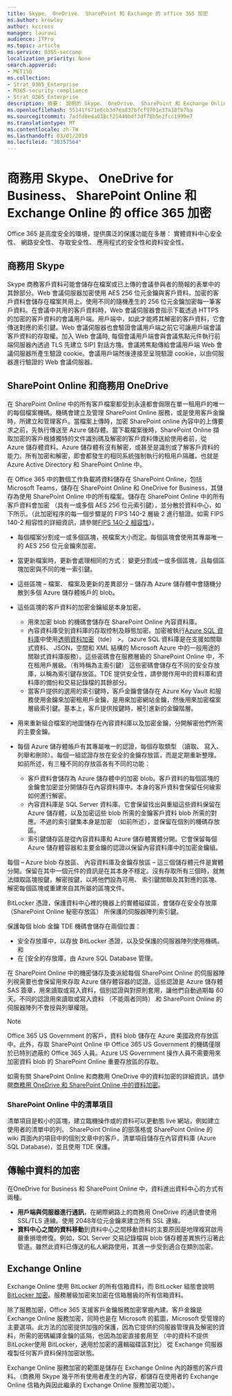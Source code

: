 ```yaml
---
title: Skype、 OneDrive、 SharePoint 和 Exchange 的 office 365 加密
ms.author: krowley
author: kccross
manager: laurawi
audience: ITPro
ms.topic: article
ms.service: O365-seccomp
localization_priority: None
search.appverid:
- MET150
ms.collection:
- Strat_O365_Enterprise
- M365-security-compliance
- Strat_O365_Enterprise
description: 摘要： 說明的 Skype、 OneDrive、 SharePoint 和 Exchange Online 的加密。
ms.openlocfilehash: 55141f671e6cb3d7ea837bfcf9701e37a18fb7ba
ms.sourcegitcommit: 7adfd8eda038cf25449bdf3df78b5e2fcc1999e7
ms.translationtype: MT
ms.contentlocale: zh-TW
ms.lasthandoff: 03/01/2019
ms.locfileid: "30357564"
---
```

# <a name="office-365-encryption-for-skype-for-business-onedrive-for-business-sharepoint-online-and-exchange-online"></a>商務用 Skype、 OneDrive for Business、 SharePoint Online 和 Exchange Online 的 office 365 加密

Office 365 是高度安全的環境，提供廣泛的保護功能在多層： 實體資料中心安全性、 網路安全性、 存取安全性、 應用程式的安全性和資料安全性。

## <a name="skype-for-business"></a>商務用 Skype

Skype 商務客戶資料可能會儲存在檔案或已上傳的會議參與者的簡報的表單中的其餘部分。Web 會議伺服器加密使用 AES 256 位元金鑰與客戶資料。加密的客戶資料會儲存在檔案共用上。使用不同的隨機產生的 256 位元金鑰加密每一筆客戶資料。在會議中共用的客戶資料時，Web 會議伺服器會指示下載透過 HTTPS 的加密的客戶資料的會議用戶端。用戶端中，如此才能將其解密的客戶資料，它會傳送對應的索引鍵。Web 會議伺服器也會驗證會議用戶端之前它可讓用戶端會議客戶資料的存取權。加入 Web 會議時, 每個會議用戶端會與會議焦點元件執行前端伺服器內透過 TLS 先建立 SIP] 對話方塊。會議將焦點傳給會議用戶端 Web 會議伺服器所產生驗證 cookie。會議用戶端然後連接至呈現驗證 cookie，以由伺服器進行驗證的 Web 會議伺服器。

## <a name="sharepoint-online-and-onedrive-for-business"></a>SharePoint Online 和商務用 OneDrive

在 SharePoint Online 中的所有客戶檔案都受到永遠都會侷限在單一租用戶的唯一的每個檔案機碼。機碼會建立及管理 SharePoint Online 服務，或是使用客戶金鑰時，所建立和管理客戶。當檔案上傳時，加密 SharePoint online 內容中的上傳要求之前，先執行傳送至 Azure 儲存體。當下載檔案後時，SharePoint Online 擷取加密的客戶根據獨特的文件識別碼及解密的客戶資料傳送給使用者前，從 Azure 儲存體資料。Azure 儲存體有沒有解密，或甚至是識別或了解客戶資料的能力。所有加密和解密，即會都發生的相同系統強制執行的租用戶隔離，也就是 Azure Active Directory 和 SharePoint Online 中。

在 Office 365 中的數個工作負載將資料儲存在 SharePoint Online，包括 Microsoft Teams，儲存在 SharePoint Online 和 OneDrive for Business，其儲存為使用 SharePoint Online 中的所有檔案。儲存在 SharePoint Online 中的所有客戶資料會加密 （具有一或多個 AES 256 位元索引鍵），並分散於資料中心，如下所示。（此加密程序的每一個步驟是的 FIPS 140-2 層級 2 進行驗證。如需 FIPS 140-2 相容性的詳細資訊，請參閱[FIPS 140-2 相容性](https://docs.microsoft.com/previous-versions/sql/sql-server-2008-r2/bb326611(v=sql.105))）。

- 每個檔案分割成一或多個區塊，視檔案大小而定。每個區塊會使用其專屬唯一的 AES 256 位元金鑰來加密。
- 當更新檔案時，更新會處理相同的方式： 變更分割成一或多個區塊，且每個區塊加密與不同的唯一索引鍵。
- 這些區塊 – 檔案、 檔案及更新的差異部分 – 儲存為 Azure 儲存體中會隨機分散到多個 Azure 儲存體帳戶的 blob。
- 這些區塊的客戶資料的加密金鑰組是本身加密。

    - 用來加密 blob 的機碼會儲存在 SharePoint Online 內容資料庫。
    - 內容資料庫受到資料庫的存取控制及靜態加密。加密被執行[Azure SQL 資料庫](https://docs.microsoft.com/azure/sql-database/sql-database-technical-overview)中使用[透明資料加密](https://docs.microsoft.com/sql/relational-databases/security/encryption/transparent-data-encryption-tde)（tde） >。（azure SQL 資料庫是在支援如關聯式資料、 JSON，空間和 XML 結構的 Microsoft Azure 中的一般用途的關聯式資料庫服務）。這些密碼會在服務層級的 SharePoint Online 中，不在租用戶層級。（有時稱為主索引鍵） 這些密碼會儲存在不同的安全存放庫，以稱為索引鍵存放區。TDE 提供安全性，請參閱作用中的資料庫和資料庫的備份和交易記錄檔的其餘部分。
    - 當客戶提供的選用的索引鍵時，客戶金鑰會儲存在 Azure Key Vault 和服務使用金鑰來加密租用戶金鑰，是用來加密網站金鑰，然後用來加密檔案層級索引鍵。基本上，客戶提供按鍵時，被引進新的金鑰階層。
- 用來重新組合檔案的地圖儲存在內容資料庫以及加密金鑰，分開解密他們所需的主要金鑰。
- 每個 Azure 儲存體帳戶有其專屬唯一的認證，每個存取類型 （讀取、 寫入、 列舉和刪除）。每個一組認證存放在安全的金鑰存放區，而是定期重新整理。如前所述，有三種不同的存放區各有不同的功能：
    - 客戶資料會儲存為 Azure 儲存體中的加密 blob。客戶資料的每個區塊的金鑰會加密並分開儲存在內容資料庫中。本身的客戶資料會保留任何線索如何進行解密。
    - 內容資料庫是 SQL Server 資料庫。它會保留找出與重組這些資料保留在 Azure 儲存體，以及加密這些 blob 所需的金鑰客戶資料 blob 所需的對應。不過的索引鍵集本身是加密 （如前所述），並保留在個別的機碼存放區。
    - 索引鍵儲存區是從內容資料庫和 Azure 儲存體實體分開。它會保留每個 Azure 儲存體容器和主要金鑰的認證以保留內容資料庫中的加密金鑰組。

每個 – Azure blob 存放區、 內容資料庫及金鑰存放區 – 這三個儲存體元件是實體分開。保留在其中一個元件的資訊是在其本身不穩定。沒有存取所有三個時，就無法擷取區塊按鍵，解密按鍵，以將他們設為可用、 索引鍵關聯及其對應的區塊、 解密每個區塊或重建來自其所屬的區塊文件。

BitLocker 憑證，保護資料中心裡的機器上的實體磁碟區，會儲存在安全存放庫 （SharePoint Online 秘密存放區） 所保護的伺服器陣列索引鍵。

保護每個 blob 金鑰 TDE 機碼會儲存在兩個位置：

- 安全存放庫中，以存放 BitLocker 憑證，以及受保護的伺服器陣列使用機碼。和
- 在 [安全的存放庫，由 Azure SQL Database 管理。

在 SharePoint Online 中的機密儲存及委派給每個 SharePoint Online 的伺服器陣列視需要也會保留用來存取 Azure 儲存體容器的認證。這些認證是 Azure 儲存體 SAS 簽章，用來讀取或寫入資料，個別認證與對原則套用，讓他們自動過期每 60 天。不同的認證用來讀取或寫入資料 （不能兩者同時） 和 SharePoint Online 的伺服器陣列不會授與列舉權限。

> [!NOTE]
> Office 365 US Government 的客戶，資料 blob 儲存在 Azure 美國政府存放區中。此外，存取 SharePoint Online 中 Office 365 US Government 的機碼僅限於已特別遮蔽的 Office 365 人員。Azure US Government 操作人員不需要用來加密資料 blob 的 SharePoint Online 重要存放區的存取。

如需有關 SharePoint Online 和商務用 OneDrive 中的資料加密的詳細資訊，請參閱[商務用 OneDrive 和 SharePoint Online 中的資料加密](https://technet.microsoft.com/en-us/library/dn905447.aspx)。

### <a name="list-items-in-sharepoint-online"></a>SharePoint Online 中的清單項目

清單項目是較小的區塊，建立臨機操作或的資料可以更動態 live 網站，例如建立使用者的清單中的列、 SharePoint Online 的部落格或 SharePoint Online 的 wiki 頁面內的項目中的個別文章中的客戶。清單項目儲存在內容資料庫 (Azure SQL Database)，並且使用 TDE 保護。

## <a name="encryption-of-data-in-transit"></a>傳輸中資料的加密

在OneDrive for Business 和 SharePoint Online 中，資料進出資料中心的方式有兩種。

- **用戶端與伺服器進行通訊**，在網際網路上的商務用 OneDrive 的通訊會使用 SSL/TLS 連線。使用 2048年位元金鑰來建立所有 SSL 連線。
- **資料中心之間的資料移動**到資料中心之間移動資料的主要原因是地理複寫啟用嚴重損壞修復。例如，SQL Server 交易記錄檔與 blob 儲存體差異旅行沿著此管道。雖然此資料已傳送的私人網路使用，其進一步受到適合在類別加密。

## <a name="exchange-online"></a>Exchange Online

Exchange Online 使用 BitLocker 的所有信箱資料，而 BitLocker 組態會說明[BitLocker 加密](office-365-bitlocker-and-distributed-key-manager-for-encryption.md)。服務層級加密來加密在信箱層級的所有信箱資料。 

除了服務加密，Office 365 支援客戶金鑰服務加密掌握內建。客戶金鑰是 Exchange Online 服務加密，同時也是在 Microsoft 的藍圖，Microsoft 受管理的主要選項。此方法的加密提供加強的保護，因為它提供的伺服器管理員及解密的資料，所需的密碼編譯金鑰的區隔，也因為加密直接套用至 （中的資料不提供 BitLocker使用 BitLocker，適用於加密的邏輯磁碟區對比） 從 Exchange 伺服器複製任何客戶資料保持加密狀態。

Exchange Online 服務加密的範圍是儲存在 Exchange Online 內的靜態的客戶資料。（商務用 Skype 幾乎所有使用者產生的內容，都儲存在使用者的 Exchange Online 信箱內與因此繼承的 Exchange Online 服務加密功能）。
